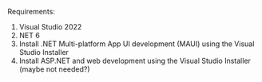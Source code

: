 Requirements:

1. Visual Studio 2022
2. NET 6
3. Install .NET Multi-platform App UI development (MAUI) using the Visual Studio Installer
4. Install ASP.NET and web development using the Visual Studio Installer (maybe not needed?)